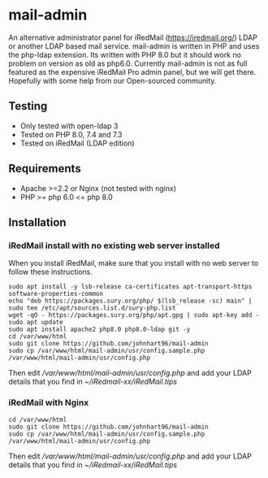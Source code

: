 # mail-admin
An alternative administrator panel for iRedMail (https://iredmail.org/) LDAP or another LDAP based mail service.
mail-admin is written in PHP and uses the php-ldap extension. Its written with PHP 8.0 but it should work no problem on version as old as php6.0. Currently mail-admin is not as full featured as the expensive iRedMail Pro admin panel, but we will get there. Hopefully with some help from our Open-sourced community.
## Testing
* Only tested with open-ldap 3
* Tested on PHP 8.0, 7.4 and 7.3
* Tested on iRedMail (LDAP edition)

## Requirements
* Apache >=2.2 or Nginx (not tested with nginx)
* PHP >= php 6.0 <= php 8.0

## Installation
### iRedMail install with no existing web server installed
When you install iRedMail, make sure that you install with no web server to follow these instructions.

    sudo apt install -y lsb-release ca-certificates apt-transport-https software-properties-common
    echo "deb https://packages.sury.org/php/ $(lsb_release -sc) main" | sudo tee /etc/apt/sources.list.d/sury-php.list
    wget -qO - https://packages.sury.org/php/apt.gpg | sudo apt-key add -
    sudo apt update
    sudo apt install apache2 php8.0 php8.0-ldap git -y
    cd /var/www/html
    sudo git clone https://github.com/johnhart96/mail-admin
    sudo cp /var/www/html/mail-admin/usr/config.sample.php /var/www/html/mail-admin/usr/config.php
 
 Then edit */var/www/html/mail-admin/usr/config.php* and add your LDAP details that you find in *~/iRedmail-xx/iRedMail.tips*
### iRedMail with Nginx
    cd /var/www/html
    sudo git clone https://github.com/johnhart96/mail-admin
    sudo cp /var/www/html/mail-admin/usr/config.sample.php /var/www/html/mail-admin/usr/config.php
 Then edit */var/www/html/mail-admin/usr/config.php* and add your LDAP details that you find in *~/iRedmail-xx/iRedMail.tips*
